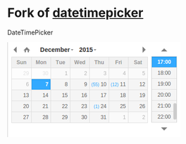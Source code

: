 Fork of [datetimepicker](https://github.com/xdan/datetimepicker)
==============

DateTimePicker

![ScreenShot](https://raw.githubusercontent.com/akaramires/datetimepicker/master/screen/4.png)

